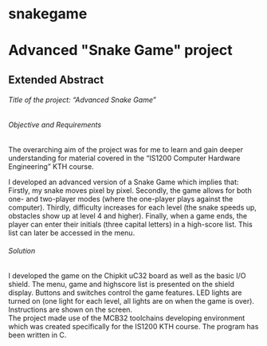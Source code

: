 # snakegame
# Advanced "Snake Game" project

## Extended Abstract

###### Title of the project: “Advanced Snake Game”

###### Objective and Requirements
The overarching aim of the project was for me to learn and gain deeper understanding for material covered in the “IS1200 Computer Hardware Engineering” KTH course. 

I developed an advanced version of a Snake Game which implies that:
Firstly, my snake moves pixel by pixel. Secondly, the game allows for both one- and two-player modes (where the one-player plays against the computer). Thirdly, difficulty increases for each level (the snake speeds up, obstacles show up at level 4 and higher). Finally, when a game ends, the player can enter their initials (three capital letters) in a high-score list. This list can later be accessed in the menu. 

###### Solution 
I developed the game on the Chipkit uC32 board as well as the basic I/O shield. 
The menu, game and highscore list is presented on the shield display. Buttons and switches control the game features. LED lights are turned on (one light for each level, all lights are on when the game is over). Instructions are shown on the screen.  
The project made use of the MCB32 toolchains developing environment which was created specifically for the IS1200 KTH course. The program has been written in C.

